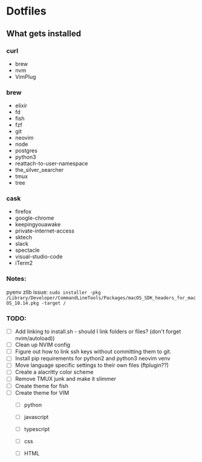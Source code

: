 # Dotfiles

## What gets installed

### curl

- brew
- nvm
- VimPlug

### brew

- elixir
- fd
- fish
- fzf
- git
- neovim
- node
- postgres
- python3
- reattach-to-user-namespace
- the_silver_searcher
- tmux
- tree

### cask

- firefox
- google-chrome
- keepingyouawake
- private-internet-access
- sktech
- slack
- spectacle
- visual-studio-code
- iTerm2

### Notes:

pyenv zlib issue:
`sudo installer -pkg /Library/Developer/CommandLineTools/Packages/macOS_SDK_headers_for_macOS_10.14.pkg -target /`

### TODO:

- [ ] Add linking to install.sh - should I link folders or files? (don't forget nvim/autoload))
- [ ] Clean up NVIM config
- [ ] Figure out how to link ssh keys without committing them to git.
- [ ] Install pip requirements for python2 and python3 neovim venv
- [ ] Move language specific settings to their own files (ftplugin??)
- [ ] Create a alacritty color scheme
- [ ] Remove TMUX junk and make it slimmer
- [ ] Create theme for fish
- [ ] Create theme for VIM
  - [ ] python
  - [ ] javascript
  - [ ] typescript
  - [ ] css
  - [ ] HTML

